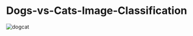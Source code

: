 # Dogs-vs-Cats-Image-Classification
![dogcat](https://github.com/claire6iu/Dogs-vs-Cats-Image-Classification/assets/117516873/42dc36c6-3955-436c-95b0-50cfd6a434e6)
